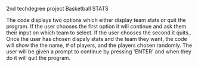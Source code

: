 2nd techdegree project
Basketball STATS

The code displays two options which either display team stats or quit the program.
If the user chooses the first option it will continue and ask them their input
on which team to select.
If the user chooses the second it quits..
Once the user has chosen dispaly stats and the team they want, the code will
show the the name, # of players, and the players chosen randomly.
The user will be given a prompt to continue by pressing 'ENTER' and when they do
it will quit the program.
